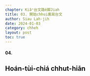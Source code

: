 ```yaml
---
chapter: Kiâⁿ台文路ê脚Jiah
title: 03. 開始chhui廣寫台文
author: Siau Lah-jih
date: 2024-01-03
category: chheh
layout: post
toc: true
---
```


#### 04.
## Hoán-tùi-chiá chhut-hiān
